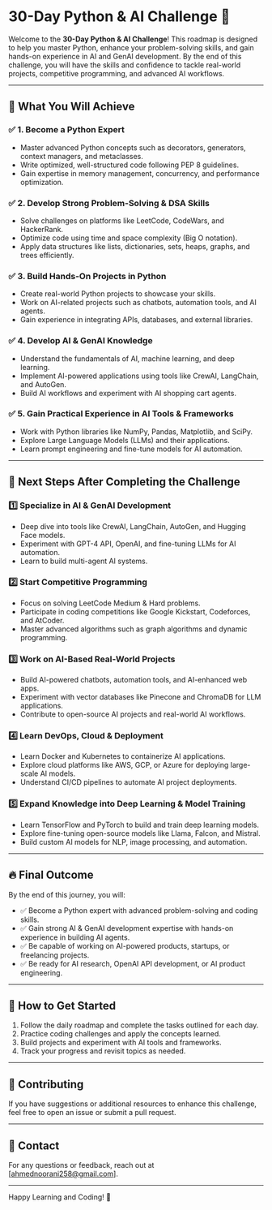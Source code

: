 # 30-Day Python & AI Challenge 🚀

Welcome to the **30-Day Python & AI Challenge**! This roadmap is designed to help you master Python, enhance your problem-solving skills, and gain hands-on experience in AI and GenAI development. By the end of this challenge, you will have the skills and confidence to tackle real-world projects, competitive programming, and advanced AI workflows.

---

## 🎯 What You Will Achieve

### ✅ 1. Become a Python Expert
- Master advanced Python concepts such as decorators, generators, context managers, and metaclasses.
- Write optimized, well-structured code following PEP 8 guidelines.
- Gain expertise in memory management, concurrency, and performance optimization.

### ✅ 2. Develop Strong Problem-Solving & DSA Skills
- Solve challenges on platforms like LeetCode, CodeWars, and HackerRank.
- Optimize code using time and space complexity (Big O notation).
- Apply data structures like lists, dictionaries, sets, heaps, graphs, and trees efficiently.

### ✅ 3. Build Hands-On Projects in Python
- Create real-world Python projects to showcase your skills.
- Work on AI-related projects such as chatbots, automation tools, and AI agents.
- Gain experience in integrating APIs, databases, and external libraries.

### ✅ 4. Develop AI & GenAI Knowledge
- Understand the fundamentals of AI, machine learning, and deep learning.
- Implement AI-powered applications using tools like CrewAI, LangChain, and AutoGen.
- Build AI workflows and experiment with AI shopping cart agents.

### ✅ 5. Gain Practical Experience in AI Tools & Frameworks
- Work with Python libraries like NumPy, Pandas, Matplotlib, and SciPy.
- Explore Large Language Models (LLMs) and their applications.
- Learn prompt engineering and fine-tune models for AI automation.

---

## 🚀 Next Steps After Completing the Challenge

### 1️⃣ Specialize in AI & GenAI Development
- Deep dive into tools like CrewAI, LangChain, AutoGen, and Hugging Face models.
- Experiment with GPT-4 API, OpenAI, and fine-tuning LLMs for AI automation.
- Learn to build multi-agent AI systems.

### 2️⃣ Start Competitive Programming
- Focus on solving LeetCode Medium & Hard problems.
- Participate in coding competitions like Google Kickstart, Codeforces, and AtCoder.
- Master advanced algorithms such as graph algorithms and dynamic programming.

### 3️⃣ Work on AI-Based Real-World Projects
- Build AI-powered chatbots, automation tools, and AI-enhanced web apps.
- Experiment with vector databases like Pinecone and ChromaDB for LLM applications.
- Contribute to open-source AI projects and real-world AI workflows.

### 4️⃣ Learn DevOps, Cloud & Deployment
- Learn Docker and Kubernetes to containerize AI applications.
- Explore cloud platforms like AWS, GCP, or Azure for deploying large-scale AI models.
- Understand CI/CD pipelines to automate AI project deployments.

### 5️⃣ Expand Knowledge into Deep Learning & Model Training
- Learn TensorFlow and PyTorch to build and train deep learning models.
- Explore fine-tuning open-source models like Llama, Falcon, and Mistral.
- Build custom AI models for NLP, image processing, and automation.

---

## 🔥 Final Outcome

By the end of this journey, you will:
- ✅ Become a Python expert with advanced problem-solving and coding skills.
- ✅ Gain strong AI & GenAI development expertise with hands-on experience in building AI agents.
- ✅ Be capable of working on AI-powered products, startups, or freelancing projects.
- ✅ Be ready for AI research, OpenAI API development, or AI product engineering.

---

## 📌 How to Get Started

1. Follow the daily roadmap and complete the tasks outlined for each day.
2. Practice coding challenges and apply the concepts learned.
3. Build projects and experiment with AI tools and frameworks.
4. Track your progress and revisit topics as needed.

---

## 🤝 Contributing

If you have suggestions or additional resources to enhance this challenge, feel free to open an issue or submit a pull request.

---

## 📧 Contact

For any questions or feedback, reach out at [ahmednoorani258@gmail.com].

---

Happy Learning and Coding! 🚀